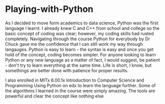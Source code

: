 # Playing-with-Python
As I decided to move form academics to data science, Python was the first language I learnt.
I already knew C and C++ from school and college so the basic concept of coding was clear; however, my coding skills had rusted completely. Navigating through the course Python for everybody by Dr Chuck gave me the confidence that I can still work my way through langauges.
Python is easy to learn - the syntax is easy and once you get hold of the concept, coding becomes simpler.
For anyone looking to learn Python or any new language as a matter of fact, I would suggest, be patient - don't try to learn everything at the same time. 
Life is short, I know, but somethings are better done with patience for proper results.

I also enrolled in MITx 6.00.1x Introduction to Computer Science and Programming Using Python on edx to learn the language further. Some of the algorithms I learned in the course were simply amazing. The tools are powerful and clear the concept like nothing else
